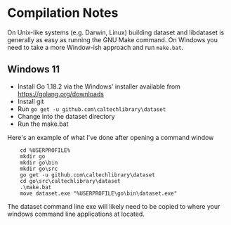 
# Compilation Notes

On Unix-like systems (e.g. Darwin, Linux) building dataset and libdataset is generally as easy as running the GNU Make command. On Windows you need to take a more Window-ish approach and run `make.bat`.

## Windows 11

+ Install Go 1.18.2 via the Windows' installer available from https://golang.org/downloads
+ Install git
+ Run `go get -u github.com\caltechlibrary\dataset`
+ Change into the dataset directory
+ Run the make.bat 

Here's an example of what I've done after opening a command window

```
    cd %USERPROFILE%
    mkdir go
    mkdir go\bin
    mkdir go\src
    go get -u github.com\caltechlibrary\dataset
    cd go\src\caltechlibrary\dataset
    .\make.bat
    move dataset.exe "%USERPROFILE\go\bin\dataset.exe"
```

The dataset command line exe will likely need to be copied
to where your windows command line applications at located.

